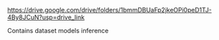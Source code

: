

https://drive.google.com/drive/folders/1bmmDBUaFp2jkeOPi0peD1TJ-4By8JCuN?usp=drive_link


Contains dataset models inference
